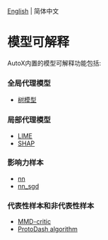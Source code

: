 [English](./README_EN.md) | 简体中文

# 模型可解释
AutoX内置的模型可解释功能包括:
### 全局代理模型
- [树模型](./global_interpretation/global_surrogate_tree_demo.ipynb)

### 局部代理模型
- [LIME](./local_interpretation/lime_demo.ipynb)
- [SHAP](./local_interpretation/shap_demo.ipynb)

### 影响力样本
- [nn](./influential_instances/influential_interpretation_nn.ipynb)
- [nn_sgd](./influential_instances/influential_interpretation_nn_sgd.ipynb)

### 代表性样本和非代表性样本
- [MMD-critic](./prototypes_and_criticisms/mmd/MMD_demo.ipynb)
- [ProtoDash algorithm](./prototypes_and_criticisms/Protodash/ProtodashExplainer.ipynb)
